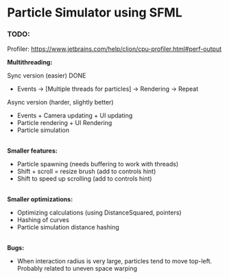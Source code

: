 # Particle Simulator using SFML

### TODO:
Profiler: https://www.jetbrains.com/help/clion/cpu-profiler.html#perf-output

**Multithreading:**

Sync version (easier) DONE
- Events -> [Multiple threads for particles] -> Rendering -> Repeat

Async version (harder, slightly better)
- Events + Camera updating + UI updating
- Particle rendering + UI Rendering
- Particle simulation

\
**Smaller features:**
- Particle spawning (needs buffering to work with threads)
- Shift + scroll = resize brush (add to controls hint)
- Shift to speed up scrolling (add to controls hint)

\
**Smaller optimizations:**
- Optimizing calculations (using DistanceSquared, pointers)
- Hashing of curves
- Particle simulation distance hashing

\
**Bugs:**
- When interaction radius is very large, particles tend to move top-left. Probably related to uneven space warping